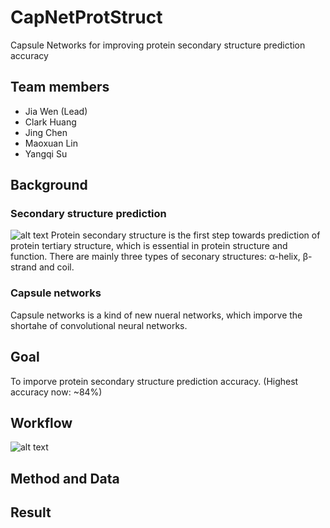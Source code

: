 # CapNetProtStruct
Capsule Networks for improving protein secondary structure prediction accuracy

## Team members

- Jia Wen (Lead)
- Clark Huang
- Jing Chen
- Maoxuan Lin
- Yangqi Su

## Background

### Secondary structure prediction
![alt text](https://github.com/NCBI-Hackathons/CapNetProtStruct/blob/master/image/pymol.png "Protein secondary structure types")
Protein secondary structure is the first step towards prediction of protein tertiary structure, which is essential in protein structure and function. There are mainly three types of seconary structures: α-helix, β-strand and coil.  
### Capsule networks
Capsule networks is a kind of new nueral networks, which imporve the shortahe of convolutional neural networks.
## Goal

To imporve protein secondary structure prediction accuracy. (Highest accuracy now: ~84%)

## Workflow
![alt text](https://github.com/NCBI-Hackathons/CapNetProtStruct/blob/master/image/workflow.png)

## Method and Data

## Result


